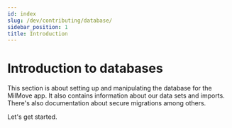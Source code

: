 ```yaml
---
id: index
slug: /dev/contributing/database/
sidebar_position: 1
title: Introduction
---
```

# Introduction to databases

This section is about setting up and manipulating the database for the MilMove
app. It also contains information about our data sets and imports. There's also
documentation about secure migrations among others.

Let's get started.

